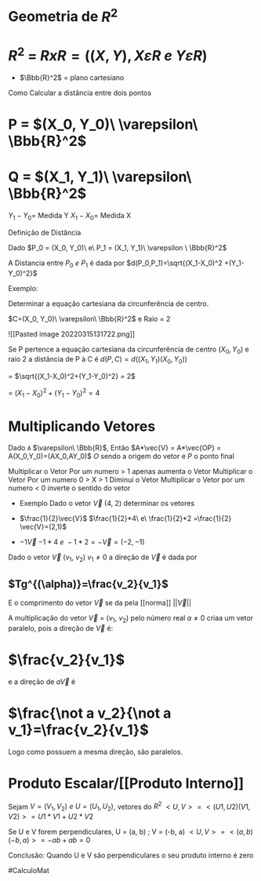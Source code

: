 # Geometria de $R^2$
# $R^2$ = $R xR = ((X, Y), X \varepsilon R\ e\  Y \varepsilon R)$

- $\Bbb{R}^2$ = plano cartesiano

Como Calcular a distância entre dois pontos

# P = $(X_0, Y_0)\ \varepsilon\ \Bbb{R}^2$
# Q = $(X_1, Y_1)\ \varepsilon\ \Bbb{R}^2$

$Y_1 - Y_0 =$  Medida Y
$X_1 - X_0 =$  Medida X

Definição de Distância

Dado $P_0 = (X_0, Y_0)\ e\ P_1 = (X_1, Y_1)\ \varepsilon \ \Bbb{R}^2$



A Distancia entre $P_0\ e\ P_1$ é dada por 
$d(P_0,P_1)=\sqrt{(X_1-X_0)^2 +(Y_1-Y_0)^2}$

Exemplo:

Determinar a equação cartesiana da circunferência de centro.

$C=(X_0, Y_0)\ \varepsilon\ \Bbb{R}^2$ e Raio = 2

![[Pasted image 20220315131722.png]]

Se P pertence a equação cartesiana da circunferência de centro $(X_0, Y_0)$ e raio 2 a distância de P à C é
$d(P, C) = d((X_1,Y_1)(X_0,Y_0))$

= $\sqrt{(X_1-X_0)^2+(Y_1-Y_0)^2} = 2$

= $(X_1-X_0)^2+(Y_1-Y_0)^2 = 4$

# Multiplicando Vetores
Dado `A` $\varepsilon\ \Bbb{R}$, Então $A*\vec{V} = A*\vec{OP} = A(X_0,Y_0)=(AX_0,AY_0)$
	$O$ sendo a origem do vetor e $P$ o ponto final


Multiplicar o Vetor Por um numero > 1 apenas aumenta o Vetor
Multiplicar o Vetor Por um numero 0 > X > 1 Diminui o Vetor
Multiplicar o Vetor por um numero < 0 inverte o sentido do vetor

- Exemplo
	Dado o vetor $\vec{V}$ (4, 2) determinar os vetores

- $\frac{1}{2}\vec{V}$
$\frac{1}{2}*4\ e\ \frac{1}{2}*2 =\frac{1}{2} \vec{V}=(2,1)$

- $-1\vec{V}$
$-1*4\ e\ -1*2 =-\vec{V}=(-2,-1)$



Dado o vetor $\vec{V}$ ($v_1,\ v_2$) $v_1 \neq 0$ a direção de $\vec{V}$ é dada por

## $Tg^{(\alpha)}=\frac{v_2}{v_1}$ 

E o comprimento do vetor $\vec{V}$ se da pela [[norma]] $||\vec{V}||$ 

A multiplicação do vetor $\vec{V}$ = ($v_1,\ v_2$) pelo número real $a\neq0$ criaa um vetor paralelo, pois a direção de $\vec{V}$ é:
# $\frac{v_2}{v_1}$ 
e a direção de $a\vec{V}$ é

# $\frac{\not a v_2}{\not a v_1}=\frac{v_2}{v_1}$        

Logo como possuem a mesma direção, são paralelos.


# Produto Escalar/[[Produto Interno]]
Sejam $V=(V_1,V_2)\ e\ U=(U_1,U_2)$, vetores do $R^2$
$<U, V> = <(U1, U2)(V1, V2)> = U1*V1 + U2*V2$

Se U e V forem perpendiculares, U = (a, b) ; V = (-b, a)
$<U, V> = <(a, b)(-b,a)>=-ab + ab=0$ 

Conclusão:
		Quando U e V são perpendiculares o seu produto interno é zero

#CalculoMat 